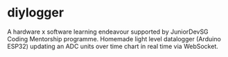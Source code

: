 # diylogger
A hardware x software learning endeavour supported by JuniorDevSG Coding Mentorship programme. Homemade light level datalogger (Arduino ESP32) updating an ADC units over time chart in real time via WebSocket.
